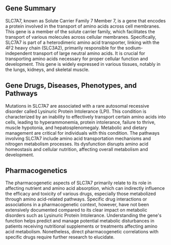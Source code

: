 ## Gene Summary
SLC7A7, known as Solute Carrier Family 7 Member 7, is a gene that encodes a protein involved in the transport of amino acids across cell membranes. This gene is a member of the solute carrier family, which facilitates the transport of various molecules across cellular membranes. Specifically, SLC7A7 is part of a heterodimeric amino acid transporter, linking with the 4F2 heavy chain (SLC3A2), primarily responsible for the sodium-independent transport of large neutral amino acids. It is crucial for transporting amino acids necessary for proper cellular function and development. This gene is widely expressed in various tissues, notably in the lungs, kidneys, and skeletal muscle.

## Gene Drugs, Diseases, Phenotypes, and Pathways
Mutations in SLC7A7 are associated with a rare autosomal recessive disorder called Lysinuric Protein Intolerance (LPI). This condition is characterized by an inability to effectively transport certain amino acids into cells, leading to hyperammonemia, protein intolerance, failure to thrive, muscle hypotonia, and hepatosplenomegaly. Metabolic and dietary management are critical for individuals with this condition. The pathways involving SLC7A7 include amino acid transportation mechanisms and nitrogen metabolism processes. Its dysfunction disrupts amino acid homeostasis and cellular nutrition, affecting overall metabolism and development.

## Pharmacogenetics
The pharmacogenetic aspects of SLC7A7 primarily relate to its role in affecting nutrient and amino acid absorption, which can indirectly influence the efficacy and toxicity of various drugs, especially those metabolized through amino acid-related pathways. Specific drug interactions or associations in a pharmacogenetic context, however, have not been extensively documented compared to its clear impact on metabolic disorders such as Lysinuric Protein Intolerance. Understanding the gene's function helps predict and manage potential metabolic disturbances in patients receiving nutritional supplements or treatments affecting amino acid metabolism. Nonetheless, direct pharmacogenetic correlations with specific drugs require further research to elucidate.